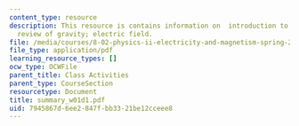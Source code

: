 ```yaml
---
content_type: resource
description: This resource is contains information on  introduction to TEAL; fields;
  review of gravity; electric field.
file: /media/courses/8-02-physics-ii-electricity-and-magnetism-spring-2007/7945867d6ee2847fbb3321be12cceee8_summary_w01d1.pdf
file_type: application/pdf
learning_resource_types: []
ocw_type: OCWFile
parent_title: Class Activities
parent_type: CourseSection
resourcetype: Document
title: summary_w01d1.pdf
uid: 7945867d-6ee2-847f-bb33-21be12cceee8
---
```

